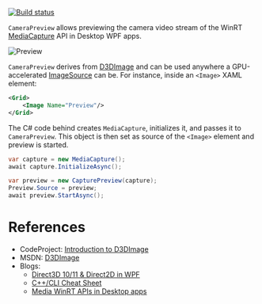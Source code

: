 [![Build status](https://ci.appveyor.com/api/projects/status/e8oe4ihb3f4it8k5?svg=true)](https://ci.appveyor.com/project/mmaitre314/mediacapturewpf)

`CameraPreview` allows previewing the camera video stream of the WinRT [MediaCapture](https://msdn.microsoft.com/en-us/library/windows/apps/windows.media.capture.mediacapture.aspx) API in Desktop WPF apps.

![Preview](http://mmaitre314.github.io/images/WPFCameraPreview.jpg)

`CameraPreview` derives from [D3DImage](https://msdn.microsoft.com/en-us/library/system.windows.interop.d3dimage(v=vs.110).aspx) and can be used anywhere a GPU-accelerated [ImageSource](https://msdn.microsoft.com/en-us/library/system.windows.media.imagesource(v=vs.110).aspx) can be. For instance, inside an `<Image>` XAML element:

```XML
<Grid>
    <Image Name="Preview"/>
</Grid>
```

The C# code behind creates `MediaCapture`, initializes it, and passes it to `CameraPreview`. This object is then set as source of the `<Image>` element and preview is started.

```C#
var capture = new MediaCapture();
await capture.InitializeAsync();

var preview = new CapturePreview(capture);
Preview.Source = preview;
await preview.StartAsync();
```

# References

- CodeProject: [Introduction to D3DImage](http://www.codeproject.com/Articles/28526/Introduction-to-D-DImage)
- MSDN: [D3DImage](https://msdn.microsoft.com/en-us/library/system.windows.interop.d3dimage(v=vs.110).aspx)
- Blogs: 
  - [Direct3D 10/11 & Direct2D in WPF](http://jmorrill.hjtcentral.com/Home/tabid/428/EntryId/437/Direct3D-10-11-Direct2D-in-WPF.aspx)
  - [C++/CLI Cheat Sheet](http://manski.net/2011/04/cpp-cli-cheat-sheet/)
  - [Media WinRT APIs in Desktop apps](http://mmaitre314.github.io/2015/02/01/using-the-winrt-media-apis-to-encode-audio-in-desktop-cs-apps.html)

